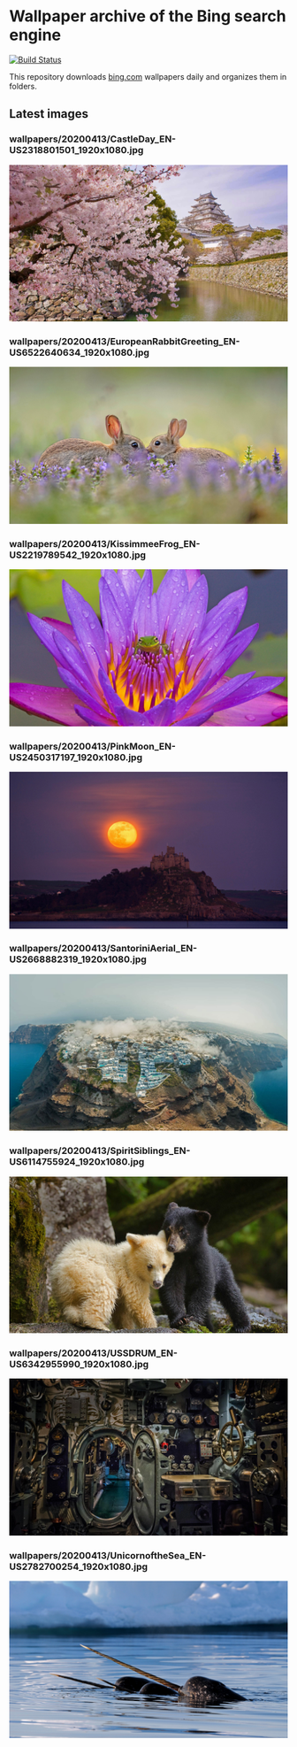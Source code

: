 # Wallpaper archive of the Bing search engine

[![Build Status](https://travis-ci.org/kijart/bing-daily-images-dl.svg?branch=wallpapers)](https://travis-ci.org/kijart/bing-daily-images-dl)

This repository downloads [bing.com](https://www.bing.com) wallpapers daily and organizes them in folders.

## Latest images

<!-- Wallpapers -->

### wallpapers/20200413/CastleDay_EN-US2318801501_1920x1080.jpg

![wallpapers/20200413/CastleDay_EN-US2318801501_1920x1080.jpg](wallpapers/20200413/CastleDay_EN-US2318801501_1920x1080.jpg)

### wallpapers/20200413/EuropeanRabbitGreeting_EN-US6522640634_1920x1080.jpg

![wallpapers/20200413/EuropeanRabbitGreeting_EN-US6522640634_1920x1080.jpg](wallpapers/20200413/EuropeanRabbitGreeting_EN-US6522640634_1920x1080.jpg)

### wallpapers/20200413/KissimmeeFrog_EN-US2219789542_1920x1080.jpg

![wallpapers/20200413/KissimmeeFrog_EN-US2219789542_1920x1080.jpg](wallpapers/20200413/KissimmeeFrog_EN-US2219789542_1920x1080.jpg)

### wallpapers/20200413/PinkMoon_EN-US2450317197_1920x1080.jpg

![wallpapers/20200413/PinkMoon_EN-US2450317197_1920x1080.jpg](wallpapers/20200413/PinkMoon_EN-US2450317197_1920x1080.jpg)

### wallpapers/20200413/SantoriniAerial_EN-US2668882319_1920x1080.jpg

![wallpapers/20200413/SantoriniAerial_EN-US2668882319_1920x1080.jpg](wallpapers/20200413/SantoriniAerial_EN-US2668882319_1920x1080.jpg)

### wallpapers/20200413/SpiritSiblings_EN-US6114755924_1920x1080.jpg

![wallpapers/20200413/SpiritSiblings_EN-US6114755924_1920x1080.jpg](wallpapers/20200413/SpiritSiblings_EN-US6114755924_1920x1080.jpg)

### wallpapers/20200413/USSDRUM_EN-US6342955990_1920x1080.jpg

![wallpapers/20200413/USSDRUM_EN-US6342955990_1920x1080.jpg](wallpapers/20200413/USSDRUM_EN-US6342955990_1920x1080.jpg)

### wallpapers/20200413/UnicornoftheSea_EN-US2782700254_1920x1080.jpg

![wallpapers/20200413/UnicornoftheSea_EN-US2782700254_1920x1080.jpg](wallpapers/20200413/UnicornoftheSea_EN-US2782700254_1920x1080.jpg)

